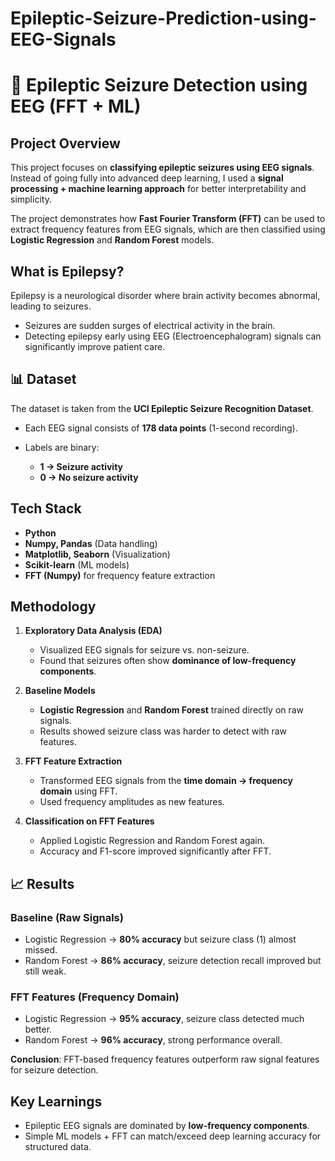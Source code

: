 # Epileptic-Seizure-Prediction-using-EEG-Signals

# 🧠 Epileptic Seizure Detection using EEG (FFT + ML)

##  Project Overview

This project focuses on **classifying epileptic seizures using EEG signals**. Instead of going fully into advanced deep learning, I used a **signal processing + machine learning approach** for better interpretability and simplicity.

The project demonstrates how **Fast Fourier Transform (FFT)** can be used to extract frequency features from EEG signals, which are then classified using **Logistic Regression** and **Random Forest** models.

##  What is Epilepsy?

Epilepsy is a neurological disorder where brain activity becomes abnormal, leading to seizures.

* Seizures are sudden surges of electrical activity in the brain.
* Detecting epilepsy early using EEG (Electroencephalogram) signals can significantly improve patient care.

  
## 📊 Dataset

The dataset is taken from the **UCI Epileptic Seizure Recognition Dataset**.

* Each EEG signal consists of **178 data points** (1-second recording).
* Labels are binary:

  * **1 → Seizure activity**
  * **0 → No seizure activity**
 

     
##  Tech Stack

* **Python**
* **Numpy, Pandas** (Data handling)
* **Matplotlib, Seaborn** (Visualization)
* **Scikit-learn** (ML models)
* **FFT (Numpy)** for frequency feature extraction
  

##  Methodology

1. **Exploratory Data Analysis (EDA)**

   * Visualized EEG signals for seizure vs. non-seizure.
   * Found that seizures often show **dominance of low-frequency components**.

2. **Baseline Models**

   * **Logistic Regression** and **Random Forest** trained directly on raw signals.
   * Results showed seizure class was harder to detect with raw features.

3. **FFT Feature Extraction**

   * Transformed EEG signals from the **time domain → frequency domain** using FFT.
   * Used frequency amplitudes as new features.

4. **Classification on FFT Features**

   * Applied Logistic Regression and Random Forest again.
   * Accuracy and F1-score improved significantly after FFT.


## 📈 Results

### Baseline (Raw Signals)

* Logistic Regression → **80% accuracy** but seizure class (1) almost missed.
* Random Forest → **86% accuracy**, seizure detection recall improved but still weak.

### FFT Features (Frequency Domain)

* Logistic Regression → **95% accuracy**, seizure class detected much better.
* Random Forest → **96% accuracy**, strong performance overall.

 **Conclusion**: FFT-based frequency features outperform raw signal features for seizure detection.


## Key Learnings

* Epileptic EEG signals are dominated by **low-frequency components**.
* Simple ML models + FFT can match/exceed deep learning accuracy for structured data.
